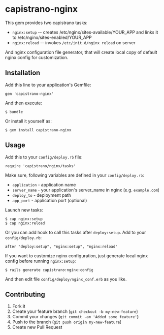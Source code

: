 # capistrano-nginx

This gem provides two capistrano tasks:

* `nginx:setup` -- creates /etc/nginx/sites-available/YOUR\_APP and links it to /etc/nginx/sites-enabled/YOUR\_APP
* `nginx:reload` -- invokes `/etc/init.d/nginx reload` on server

And nginx configuration file generator, that will create local copy of default nginx config for customization.

## Installation

Add this line to your application's Gemfile:

    gem 'capistrano-nginx'

And then execute:

    $ bundle

Or install it yourself as:

    $ gem install capistrano-nginx

## Usage

Add this to your `config/deploy.rb` file:

    require 'capistrano/nginx/tasks'

Make sure, following variables are defined in your `config/deploy.rb`:

* `application` - application name
* `server_name` - your application's server_name in nginx (e.g. `example.com`)
* `deploy_to` - deployment path
* `app_port` - application port (optional)

Launch new tasks:

    $ cap nginx:setup
    $ cap nginx:reload

Or you can add hook to call this tasks after `deploy:setup`. Add to your `config/deploy.rb`:

    after "deploy:setup", "nginx:setup", "nginx:reload"

If you want to customize nginx configuration, just generate local nginx config before running `nginx:setup`:

    $ rails generate capistrano:nginx:config

And then edit file `config/deploy/nginx_conf.erb` as you like.

## Contributing

1. Fork it
2. Create your feature branch (`git checkout -b my-new-feature`)
3. Commit your changes (`git commit -am 'Added some feature'`)
4. Push to the branch (`git push origin my-new-feature`)
5. Create new Pull Request
